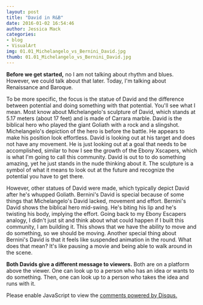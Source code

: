 ```yaml
---
layout: post
title: "David in R&B"
date: 2016-01-02 16:54:46
author: Jessica Mack
categories: 
- blog
- VisualArt
img: 01.01_Michelangelo_vs_Bernini_David.jpg
thumb: 01.01_Michelangelo_vs_Bernini_David.jpg
---
```


<b>Before we get started,</b>  no I am not talking about rhythm and blues. However, we could talk about that later. 
Today, I'm talking about Renaissance and Baroque.
<!--more-->
<!--####Sample subtitle-->
To be more specific, the focus is the statue of David and the difference between potential and doing something with that potential. You'll see what I mean.
Most know about Michelangelo's sculpture of David, which stands at 5.17 meters (about 17 feet) and is made of Carrara marble. David is the biblical hero who played the giant Goliath with a rock and a slingshot. Michelangelo's depiction of the hero is before the battle. He appears to make his position look effortless. David is looking out at his target and does not have any movement. He is just looking out at a goal that needs to be accomplished, similar to how I see the growth of the Ebony Xscapers, which is what I'm going to call this community. David is out to to do something amazing, yet he just stands in the nude thinking about it. The sculpture is a symbol of what it means to look out at the future and recognize the potential you have to get there.

<!--####Sample subtitle-->
However, other statues of David were made, which typically depict David after he's whupped Goliath. Bernini's David is special because of some things that Michelangelo's David lacked, movement and effort. Bernini's David shows the biblical hero mid-swing. He's biting his lip and he's twisting his body, implying the effort. Going back to my Ebony Escapers analogy, I didn't just sit and think about what could happen if I built this community, I am building it. This shows that we have the ability to move and do something, so we should be moving. Another special thing about Bernini's David is that it feels like suspended animation in the round. What does that mean? It's like pausing a movie and being able to walk around in the scene.

<b>Both Davids give a different message to viewers.</b> Both are on a platform above the viewer. One can look up to a person who has an idea or wants to do something. Then, one can look up to a person who takes the idea and runs with it. 

<div id="disqus_thread"></div>
<script type="text/javascript">
    /* * * CONFIGURATION VARIABLES * * */
    var disqus_shortname = 'ebonyxscape';
    
    /* * * DON'T EDIT BELOW THIS LINE * * */
    (function() {
        var dsq = document.createElement('script'); dsq.type = 'text/javascript'; dsq.async = true;
        dsq.src = '//' + disqus_shortname + '.disqus.com/embed.js';
        (document.getElementsByTagName('head')[0] || document.getElementsByTagName('body')[0]).appendChild(dsq);
    })();
</script>
<noscript>Please enable JavaScript to view the <a href="https://disqus.com/?ref_noscript" rel="nofollow">comments powered by Disqus.</a></noscript>


[hampden]: https://github.com/jekyll/jekyll
